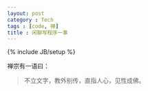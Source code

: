 ```yaml
---
layout: post
category : Tech
tags : [code, 禅]
title : 闲聊写程序一事
---
```

{% include JB/setup %}

禅宗有一语曰：

> 不立文字，教外别传，直指人心，见性成佛。
